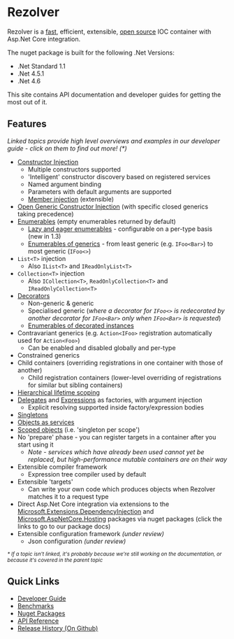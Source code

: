 # Rezolver

Rezolver is a [fast](docs/benchmarks.md), efficient, extensible, [open source](https://github.com/ZolutionSoftware/Rezolver) IOC container 
with Asp.Net Core integration.

The nuget package is built for the following .Net Versions:

- .Net Standard 1.1
- .Net 4.5.1
- .Net 4.6

This site contains API documentation and developer guides for getting the most out of it.  

## Features

_Linked topics provide high level overviews and examples in our developer guide - click on them to find out more! (*)_

- [Constructor Injection](docs/constructor-injection/index.md)
  - Multiple constructors supported
  - 'Intelligent' constructor discovery based on registered services
  - Named argument binding
  - Parameters with default arguments are supported
  - [Member injection](docs/constructor-injection/member-injection.md) (extensible)
- [Open Generic Constructor Injection](docs/constructor-injection/generics.md) (with specific closed generics taking precedence)
- [Enumerables](docs/enumerables.md) (empty enumerables returned by default)
  - [Lazy and eager enumerables](docs/enumerables/lazy-vs-eager.md) - configurable on a per-type basis (new in 1.3)
  - [Enumerables of generics](docs/enumerables/generics.md) - from least generic (e.g. `IFoo<Bar>`) to most generic (`IFoo<>`)
- `List<T>` injection
  - Also `IList<T>` and `IReadOnlyList<T>`
- `Collection<T>` injection
  - Also `ICollection<T>`, `ReadOnlyCollection<T>` and `IReadOnlyCollection<T>`
- [Decorators](docs/decorators.md)
  - Non-generic & generic
  - Specialised generic (*where a decorator for `IFoo<>` is redecorated by another decorator for `IFoo<Bar>` only when
`IFoo<Bar>` is requested*)
  - [Enumerables of decorated instances](docs/enumerables.md#decorators-and-enumerables)
- Contravariant generics (e.g. `Action<IFoo>` registration automatically used for `Action<Foo>`)
  - Can be enabled and disabled globally and per-type
- Constrained generics
- Child containers (overriding registrations in one container with those of another)
  - Child registration containers (lower-level overriding of registrations for similar but sibling containers)
- [Hierarchical lifetime scoping](docs/lifetimes/container-scopes.md)
- [Delegates](docs/delegates.md) and [Expressions](docs/expressions.md) as factories, with argument injection
  - Explicit resolving supported inside factory/expression bodies
- [Singletons](docs/lifetimes/singleton.md)
- [Objects as services](docs/objects.md)
- [Scoped objects](docs/lifetimes/scoped.md) (i.e. 'singleton per scope')
- No 'prepare' phase - you can register targets in a container after you start using it
  - *Note - services which have already been used cannot yet be replaced, but high-performance mutable containers are on their way*
- Extensible compiler framework
  - Expression tree compiler used by default
- Extensible 'targets'
  - Can write your own code which produces objects when Rezolver matches it to a request type
- Direct Asp.Net Core integration via extensions to the [Microsoft.Extensions.DependencyInjection](docs/nuget-packages/rezolver.microsoft.extensions.dependencyinjection.md) and 
[Microsoft.AspNetCore.Hosting](docs/nuget-packages/rezolver.microsoft.aspnetcore.hosting.md) packages via nuget packages (click the links to go to our package docs)
- Extensible configuration framework *(under review)*
  - Json configuration *(under review)*

_<small> * If a topic isn't linked, it's probably because we're still working on the documentation, or because it's covered in the parent topic</small>_

## Quick Links

- [Developer Guide](docs/index.md)
- [Benchmarks](docs/benchmarks.md)
- [Nuget Packages](docs/nuget-packages/index.md)
- [API Reference](api/index.md)
- [Release History (On Github)](https://github.com/ZolutionSoftware/Rezolver/releases)